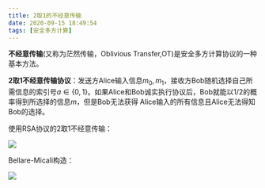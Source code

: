 ```yaml
---
title: 2取1的不经意传输
date: 2020-09-15 18:49:54
tags: [安全多方计算]
---
```


**不经意传输**(又称为茫然传输，Oblivious Transfer,OT)是安全多方计算协议的一种基本方法。<!--more-->

**2取1不经意传输协议**：发送方Alice输入信息$m_0,m_1$，接收方Bob随机选择自己所需信息的索引号$a \in \{0,1\}$。如果Alice和Bob诚实执行协议后，Bob就能以1/2的概率得到所选择的信息$m$，但是Bob无法获得 Alice输入的所有信息且Alice无法得知Bob的选择。

使用RSA协议的2取1不经意传输：

![](http://img.wanghaojun.cn//img/20200915184743.png)

Bellare-Micali构造：

![](http://img.wanghaojun.cn//img/20200915185259.png)